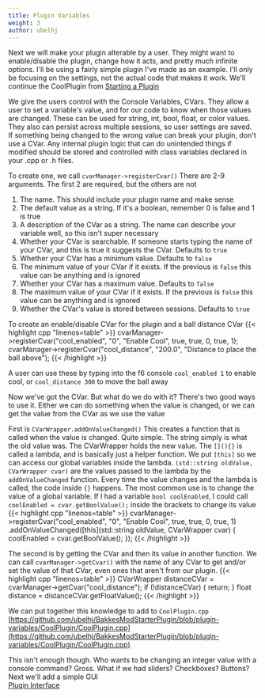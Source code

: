 ```yaml
---
title: Plugin Variables
weight: 3
author: ubelhj
---
```


Next we will make your plugin alterable by a user. They might want to enable/disable the plugin, change how it acts, and pretty much infinite options. I'll be using a fairly simple plugin I've made as an example. I'll only be focusing on the settings, not the actual code that makes it work.
We'll continue the CoolPlugin from [Starting a Plugin](/plugin_tutorial/starting_a_plugin/)

We give the users control with the Console Variables, CVars. They allow a user to set a variable's value, and for our code to know when those values are changed. These can be used for string, int, bool, float, or color values. They also can persist across multiple sessions, so user settings are saved. If something being changed to the wrong value can break your plugin, don't use a CVar. Any internal plugin logic that can do unintended things if modified should be stored and controlled with class variables declared in your .cpp or .h files.

To create one, we call `cvarManager->registerCvar()`
There are 2-9 arguments. The first 2 are required, but the others are not
1. The name. This should include your plugin name and make sense
2. The default value as a string. If it's a boolean, remember 0 is false and 1 is true
3. A description of the CVar as a string. The name can describe your variable well, so this isn't super necessary
4. Whether your CVar is searchable. If someone starts typing the name of your CVar, and this is true it suggests the CVar. Defaults to `true`
5. Whether your CVar has a minimum value. Defaults to `false`
6. The minimum value of your CVar if it exists. If the previous is `false` this value can be anything and is ignored
7. Whether your CVar has a maximum value. Defaults to `false`
8. The maximum value of your CVar if it exists. If the previous is `false` this value can be anything and is ignored
9. Whether the CVar's value is stored between sessions. Defaults to `true`

To create an enable/disable CVar for the plugin and a ball distance CVar
{{< highlight cpp "linenos=table" >}}
cvarManager->registerCvar("cool_enabled", "0", "Enable Cool", true, true, 0, true, 1);
cvarManager->registerCvar("cool_distance", "200.0", "Distance to place the ball above");
{{< /highlight >}}

A user can use these by typing into the f6 console `cool_enabled 1` to enable cool, or `cool_distance 300` to move the ball away

Now we've got the CVar. But what do we do with it? There's two good ways to use it. Either we can do something when the value is changed, or we can get the value from the CVar as we use the value

First is `CVarWrapper.addOnValueChanged()`
This creates a function that is called when the value is changed. Quite simple. The string simply is what the old value was. The CVarWrapper holds the new value.
The `[](){}` is called a lambda, and is basically just a helper function. We put `[this]` so we can access our global variables inside the lambda. `(std::string oldValue, CVarWrapper cvar)` are the values passed to the lambda by the `addOnValueChanged` function. Every time the value changes and the lambda is called, the code inside `{}` happens.
The most common use is to change the value of a global variable.
If I had a variable `bool coolEnabled`, I could call `coolEnabled = cvar.getBoolValue();` inside the brackets to change its value
{{< highlight cpp "linenos=table" >}}
cvarManager->registerCvar("cool_enabled", "0", "Enable Cool", true, true, 0, true, 1)
        .addOnValueChanged([this](std::string oldValue, CVarWrapper cvar) {
            coolEnabled = cvar.getBoolValue();
        });
{{< /highlight >}}

The second is by getting the CVar and then its value in another function. We can call
`cvarManager->getCvar()` with the name of any CVar to get and/or set the value of that CVar, even ones that aren't from our plugin.
{{< highlight cpp "linenos=table" >}}
CVarWrapper distanceCVar = cvarManager->getCvar("cool_distance");
if (!distanceCVar) { return; }
float distance = distanceCVar.getFloatValue();
{{< /highlight >}}

We can put together this knowledge to add to `CoolPlugin.cpp`  
[https://github.com/ubelhj/BakkesModStarterPlugin/blob/plugin-variables/CoolPlugin/CoolPlugin.cpp](https://github.com/ubelhj/BakkesModStarterPlugin/blob/plugin-variables/CoolPlugin/CoolPlugin.cpp)

This isn't enough though. Who wants to be changing an integer value with a console command? Gross. What if we had sliders? Checkboxes? Buttons? Next we'll add a simple GUI  
[Plugin Interface](/plugin_tutorial/plugin_interface)